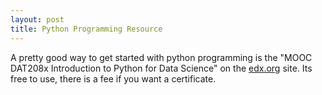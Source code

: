 ```yaml
---
layout: post
title: Python Programming Resource
---
```

A pretty good way to get started with python programming is the "MOOC DAT208x Introduction to Python for Data Science" on the [edx.org](https://www.edx.org) site. Its free to use, there is a fee if you want a certificate.
